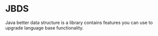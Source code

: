 # JBDS
Java better data structure is a library contains features you can use to upgrade language base functionality.
